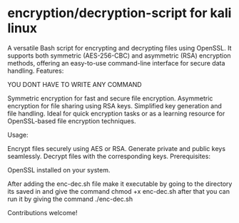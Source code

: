 # encryption/decryption-script for kali linux
A versatile Bash script for encrypting and decrypting files using OpenSSL. It supports both symmetric (AES-256-CBC) and asymmetric (RSA) encryption methods, offering an easy-to-use command-line interface for secure data handling.
Features:

YOU DONT HAVE TO WRITE ANY COMMAND

Symmetric encryption for fast and secure file encryption.
Asymmetric encryption for file sharing using RSA keys.
Simplified key generation and file handling.
Ideal for quick encryption tasks or as a learning resource for OpenSSL-based file encryption techniques.

Usage:

Encrypt files securely using AES or RSA.
Generate private and public keys seamlessly.
Decrypt files with the corresponding keys.
Prerequisites:

OpenSSL installed on your system.

After adding the enc-dec.sh file make it executable by going to the directory its saved in and give the command chmod +x enc-dec.sh
after that you can run it by giving the command ./enc-dec.sh


Contributions welcome!
